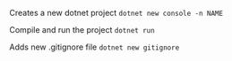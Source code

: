 Creates a new dotnet project
`dotnet new console -n NAME`

Compile and run the project
`dotnet run`

Adds new .gitignore file
`dotnet new gitignore`
